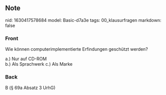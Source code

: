 ## Note
nid: 1630417578684
model: Basic-d7a3e
tags: 00_klausurfragen
markdown: false

### Front
Wie können computerimplementierte Erfindungen geschützt werden?
<div>
  a.) Nur auf CD-ROM
</div>
<div>
  b.) Als Sprachwerk c.) Als Marke
</div>

### Back
B (§ 69a Absatz 3 UrhG)
